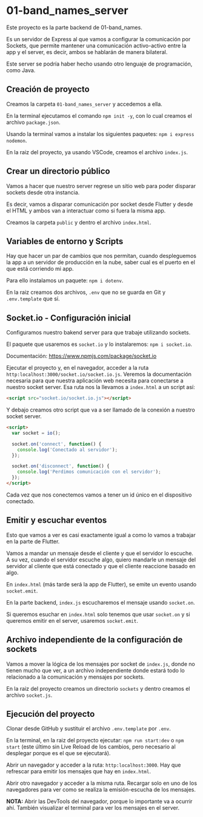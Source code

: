 # 01-band_names_server

Este proyecto es la parte backend de 01-band_names.

Es un servidor de Express al que vamos a configurar la comunicación por Sockets, que permite mantener una comunicación activo-activo entre la app y el server, es decir, ambos se hablarán de manera bilateral.

Este server se podría haber hecho usando otro lenguaje de programación, como Java.

## Creación de proyecto

Creamos la carpeta `01-band_names_server` y accedemos a ella.

En la terminal ejecutamos el comando `npm init -y`, con lo cual creamos el archivo `package.json`.

Usando la terminal vamos a instalar los siguientes paquetes: `npm i express nodemon`.

En la raiz del proyecto, ya usando VSCode, creamos el archivo `index.js`.

## Crear un directorio público

Vamos a hacer que nuestro server regrese un sitio web para poder disparar sockets desde otra instancia.

Es decir, vamos a disparar comunicación por socket desde Flutter y desde el HTML y ambos van a interactuar como si fuera la misma app.

Creamos la carpeta `public` y dentro el archivo `index.html`.

## Variables de entorno y Scripts

Hay que hacer un par de cambios que nos permitan, cuando despleguemos la app a un servidor de producción en la nube, saber cual es el puerto en el que está corriendo mi app.

Para ello instalamos un paquete: `npm i dotenv`.

En la raiz creamos dos archivos, `.env` que no se guarda en Git y `.env.template` que sí.

## Socket.io - Configuración inicial

Configuramos nuestro bakend server para que trabaje utilizando sockets.

El paquete que usaremos es `socket.io` y lo instalaremos: `npm i socket.io`.

Documentación: https://www.npmjs.com/package/socket.io

Ejecutar el proyecto y, en el navegador, acceder a la ruta `http:localhost:3000/socket.io/socket.io.js`. Veremos la documentación necesaria para que nuestra aplicación web necesita para conectarse a nuestro socket server. Esa ruta nos la llevamos a `index.html` a un script así:

```html
<script src="socket.io/socket.io.js"></script>
```

Y debajo creamos otro script que va a ser llamado de la conexión a nuestro socket server.

```html
<script>
  var socket = io();

  socket.on('connect', function() {
    console.log('Conectado al servidor');
  });

  socket.on('disconnect', function() {
    console.log('Perdimos comunicación con el servidor');
  });
</script>
```

Cada vez que nos conectemos vamos a tener un id único en el dispositivo conectado.

## Emitir y escuchar eventos

Esto que vamos a ver es casi exactamente igual a como lo vamos a trabajar en la parte de Flutter.

Vamos a mandar un mensaje desde el cliente y que el servidor lo escuche. A su vez, cuando el servidor escuche algo, quiero mandarle un mensaje del servidor al cliente que está conectado y que el cliente reaccione basado en algo.

En `index.html` (más tarde será la app de Flutter), se emite un evento usando `socket.emit`.

En la parte backend, `index.js` escucharemos el mensaje usando `socket.on`.

Si queremos esuchar en `index.html` solo tenemos que usar `socket.on` y si queremos emitir en el server, usaremos `socket.emit`.

## Archivo independiente de la configuración de sockets

Vamos a mover la lógica de los mensajes por socket de `index.js`, donde no tienen mucho que ver, a un archivo independiente donde estará todo lo relacionado a la comunicación y mensajes por sockets.

En la raiz del proyecto creamos un directorio `sockets` y dentro creamos el archivo `socket.js`.

## Ejecución del proyecto

Clonar desde GitHub y sustituir el archivo `.env.template` por `.env`.

En la terminal, en la raiz del proyecto ejecutar: `npm run start:dev` o `npm start` (este último sin Live Reload de los cambios, pero necesario al desplegar porque es el que se ejecutará).

Abrir un navegador y acceder a la ruta: `http:localhost:3000`. Hay que refrescar para emitir los mensajes que hay en `index.html`.

Abrir otro navegador y acceder a la misma ruta. Recargar solo en uno de los navegadores para ver como se realiza la emisión-escucha de los mensajes.

**NOTA:** Abrir las DevTools del navegador, porque lo importante va a ocurrir ahí. También visualizar el terminal para ver los mensajes en el server.